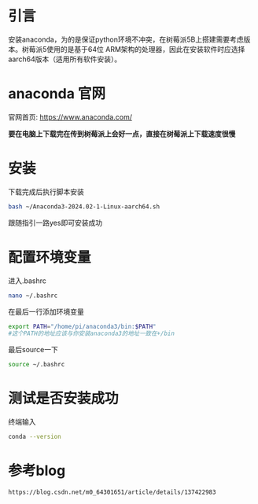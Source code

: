 # 引言

安装anaconda，为的是保证python环境不冲突，在树莓派5B上搭建需要考虑版本。树莓派5使用的是基于64位 ARM架构的处理器，因此在安装软件时应选择aarch64版本（适用所有软件安装）。


# anaconda 官网

官网首页:
https://www.anaconda.com/

**要在电脑上下载完在传到树莓派上会好一点，直接在树莓派上下载速度很慢**

# 安装

下载完成后执行脚本安装

```bash
bash ~/Anaconda3-2024.02-1-Linux-aarch64.sh
```

跟随指引一路yes即可安装成功

# 配置环境变量
进入.bashrc
```bash
nano ~/.bashrc
```
在最后一行添加环境变量
```bash
export PATH="/home/pi/anaconda3/bin:$PATH"
#这个PATH的地址应该与你安装anaconda3的地址一致在+/bin
```

最后source一下
```bash
source ~/.bashrc

```

# 测试是否安装成功

终端输入
```bash
conda --version
```

# 参考blog

```bash
https://blog.csdn.net/m0_64301651/article/details/137422983
```